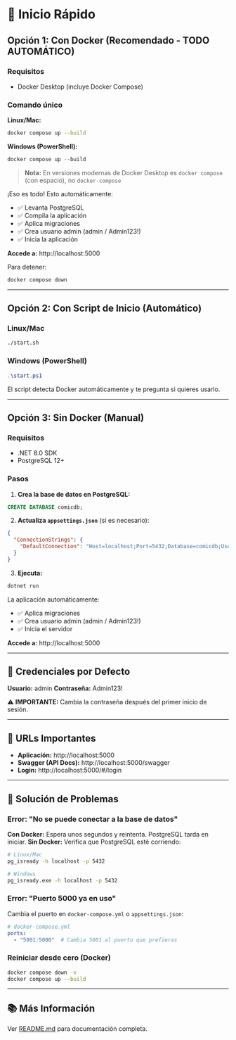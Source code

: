 # 🚀 Inicio Rápido

## Opción 1: Con Docker (Recomendado - TODO AUTOMÁTICO)

### Requisitos
- Docker Desktop (incluye Docker Compose)

### Comando único

**Linux/Mac:**
```bash
docker compose up --build
```

**Windows (PowerShell):**
```powershell
docker compose up --build
```

> **Nota:** En versiones modernas de Docker Desktop es `docker compose` (con espacio), no `docker-compose`

¡Eso es todo! Esto automáticamente:
- ✅ Levanta PostgreSQL
- ✅ Compila la aplicación
- ✅ Aplica migraciones
- ✅ Crea usuario admin (admin / Admin123!)
- ✅ Inicia la aplicación

**Accede a:** http://localhost:5000

Para detener:
```bash
docker compose down
```

---

## Opción 2: Con Script de Inicio (Automático)

### Linux/Mac
```bash
./start.sh
```

### Windows (PowerShell)
```powershell
.\start.ps1
```

El script detecta Docker automáticamente y te pregunta si quieres usarlo.

---

## Opción 3: Sin Docker (Manual)

### Requisitos
- .NET 8.0 SDK
- PostgreSQL 12+

### Pasos

1. **Crea la base de datos en PostgreSQL:**
```sql
CREATE DATABASE comicdb;
```

2. **Actualiza `appsettings.json`** (si es necesario):
```json
{
  "ConnectionStrings": {
    "DefaultConnection": "Host=localhost;Port=5432;Database=comicdb;Username=TU_USUARIO;Password=TU_PASSWORD"
  }
}
```

3. **Ejecuta:**
```bash
dotnet run
```

La aplicación automáticamente:
- ✅ Aplica migraciones
- ✅ Crea usuario admin (admin / Admin123!)
- ✅ Inicia el servidor

**Accede a:** http://localhost:5000

---

## 👤 Credenciales por Defecto

**Usuario:** admin
**Contraseña:** Admin123!

⚠️ **IMPORTANTE:** Cambia la contraseña después del primer inicio de sesión.

---

## 📍 URLs Importantes

- **Aplicación:** http://localhost:5000
- **Swagger (API Docs):** http://localhost:5000/swagger
- **Login:** http://localhost:5000/#/login

---

## 🐛 Solución de Problemas

### Error: "No se puede conectar a la base de datos"
**Con Docker:** Espera unos segundos y reintenta. PostgreSQL tarda en iniciar.
**Sin Docker:** Verifica que PostgreSQL esté corriendo:
```bash
# Linux/Mac
pg_isready -h localhost -p 5432

# Windows
pg_isready.exe -h localhost -p 5432
```

### Error: "Puerto 5000 ya en uso"
Cambia el puerto en `docker-compose.yml` o `appsettings.json`:
```yaml
# docker-compose.yml
ports:
  - "5001:5000"  # Cambia 5001 al puerto que prefieras
```

### Reiniciar desde cero (Docker)
```bash
docker compose down -v
docker compose up --build
```

---

## 📚 Más Información

Ver [README.md](README.md) para documentación completa.
